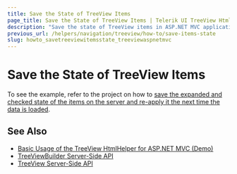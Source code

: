 ```yaml
---
title: Save the State of TreeView Items
page_title: Save the State of TreeView Items | Telerik UI TreeView HtmlHelper for ASP.NET MVC
description: "Save the state of TreeView items in ASP.NET MVC applications."
previous_url: /helpers/navigation/treeview/how-to/save-items-state
slug: howto_savetreeviewitemsstate_treeviewaspnetmvc
---
```


# Save the State of TreeView Items

To see the example, refer to the project on how to [save the expanded and checked state of the items on the server and re-apply it the next time the data is loaded](https://github.com/telerik/ui-for-aspnet-mvc-examples/tree/master/treeview/SavingItemsState).

## See Also

* [Basic Usage of the TreeView HtmlHelper for ASP.NET MVC (Demo)](https://demos.telerik.com/aspnet-mvc/treeview/index)
* [TreeViewBuilder Server-Side API](http://docs.telerik.com/aspnet-mvc/api/Kendo.Mvc.UI.Fluent/TreeViewBuilder)
* [TreeView Server-Side API](/api/treeview)
